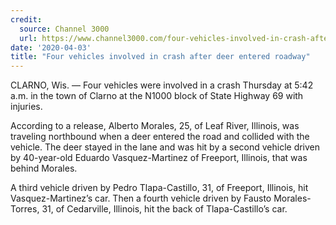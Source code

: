 ```yaml
---
credit:
  source: Channel 3000
  url: https://www.channel3000.com/four-vehicles-involved-in-crash-after-deer-entered-roadway/
date: '2020-04-03'
title: "Four vehicles involved in crash after deer entered roadway"
---
```

CLARNO, Wis. — Four vehicles were involved in a crash Thursday at 5:42 a.m. in the town of Clarno at the N1000 block of State Highway 69 with injuries.

According to a release, Alberto Morales, 25, of Leaf River, Illinois, was traveling northbound when a deer entered the road and collided with the vehicle. The deer stayed in the lane and was hit by a second vehicle driven by 40-year-old Eduardo Vasquez-Martinez of Freeport, Illinois, that was behind Morales.

A third vehicle driven by Pedro Tlapa-Castillo, 31, of Freeport, Illinois, hit Vasquez-Martinez’s car. Then a fourth vehicle driven by Fausto Morales-Torres, 31, of Cedarville, Illinois, hit the back of Tlapa-Castillo’s car.
